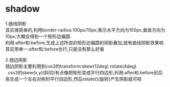 # shadow
1.曲线阴影</br>
    其实很简单的,利用border-radius:100px/10px;表示水平方向为100px,垂直方向为10px;大概会得到一个矩形边偏圆.</br>
    利用:after和:before,生成上述所说的矩形边偏圆的阴影叠加,就有曲线阴影效果啦.其实用单一:after和:before也行,只是没有那么好看</br>

2.翘边阴影</br>
    翘边阴影主要利用到css3的transform:skew(12deg) rotate(4deg).</br>
    css3的skew(x,y)(斜切)有点像把矩形变成平行四边形,利用:after和:before前后各生成一个左右对称的平行四边形,然后ratate()(旋转)产生阴影就可啦</br>
